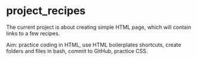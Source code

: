 # project_recipes

The current project is about creating simple HTML page, which will contain links to a few recipes. 

Aim: practice coding in HTML, use HTML boilerplates shortcuts, create folders and files in bash, commit to GitHub, practice CSS.

